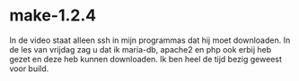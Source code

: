 # make-1.2.4

In de video staat alleen ssh in mijn programmas dat hij moet downloaden.
In de les van vrijdag zag u dat ik maria-db, apache2 en php ook erbij heb gezet en deze heb kunnen downloaden. 
Ik ben heel de tijd bezig geweest voor build.
